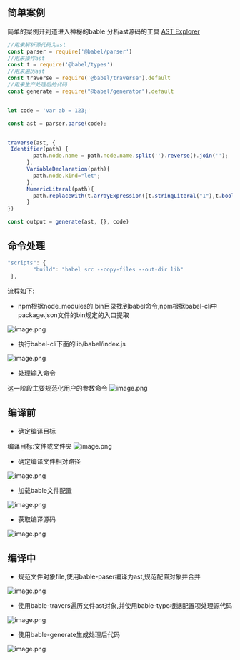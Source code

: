 ## 简单案例
简单的案例开到道进入神秘的bable
分析ast源码的工具 [AST Explorer](https://astexplorer.net/)
```javascript
//用来解析源代码为ast
const parser = require('@babel/parser')
//用来操作ast
const t = require('@babel/types')
//用来遍历ast
const traverse = require('@babel/traverse').default
//用来生产处理后的代码
const generate = require("@babel/generator").default


let code = 'var ab = 123;'

const ast = parser.parse(code);


traverse(ast, {
 Identifier(path) {
        path.node.name = path.node.name.split('').reverse().join('');
      },
      VariableDeclaration(path){
      	path.node.kind="let";
      },
      NumericLiteral(path){
        path.replaceWith(t.arrayExpression([t.stringLiteral("1"),t.booleanLiteral(false),t.nullLiteral(),t.objectExpression([t.objectProperty(t.stringLiteral("name"), t.stringLiteral("123"))])]))
      }
})

const output = generate(ast, {}, code)
```
## 命令处理
```javascript
"scripts": {
        "build": "babel src --copy-files --out-dir lib"
 },
```


流程如下:

- npm根据node_modules的.bin目录找到babel命令,npm根据babel-cli中package.json文件的bin规定的入口提取

![image.png](https://cdn.nlark.com/yuque/0/2021/png/309803/1611203702409-232fbcb8-fc2d-4f36-aa4a-2bc492d9fa43.png#align=left&display=inline&height=918&margin=%5Bobject%20Object%5D&name=image.png&originHeight=1836&originWidth=2916&size=1295097&status=done&style=none&width=1458)

- 执行babel-cli下面的lib/babel/index.js

![image.png](https://cdn.nlark.com/yuque/0/2021/png/309803/1611203681533-a42804c7-1fd4-41b0-8834-5450db35091c.png#align=left&display=inline&height=918&margin=%5Bobject%20Object%5D&name=image.png&originHeight=1836&originWidth=2916&size=1286406&status=done&style=none&width=1458)

- 处理输入命令

这一阶段主要规范化用户的参数命令
![image.png](https://cdn.nlark.com/yuque/0/2021/png/309803/1611203658092-95233995-9e62-4ea7-9263-65179386e204.png#align=left&display=inline&height=918&margin=%5Bobject%20Object%5D&name=image.png&originHeight=1836&originWidth=2916&size=1283461&status=done&style=none&width=1458)
## 编译前

- 确定编译目标

编译目标:文件或文件夹
![image.png](https://cdn.nlark.com/yuque/0/2021/png/309803/1611200415523-d6d6a2e8-1d96-4a18-a7ea-b38c3061eaef.png#align=left&display=inline&height=233&margin=%5Bobject%20Object%5D&name=image.png&originHeight=466&originWidth=1142&size=120937&status=done&style=none&width=571)


- 确定编译文件相对路径

![image.png](https://cdn.nlark.com/yuque/0/2021/png/309803/1611203639804-46d18bb1-5064-4495-a381-34592cb5cf13.png#align=left&display=inline&height=918&margin=%5Bobject%20Object%5D&name=image.png&originHeight=1836&originWidth=2916&size=1537103&status=done&style=none&width=1458)


- 加载bable文件配置

![image.png](https://cdn.nlark.com/yuque/0/2021/png/309803/1611203571314-9afc3b26-8054-4ba2-a94d-164656ffe2b4.png#align=left&display=inline&height=918&margin=%5Bobject%20Object%5D&name=image.png&originHeight=1836&originWidth=2916&size=1506492&status=done&style=none&width=1458)

- 获取编译源码

![image.png](https://cdn.nlark.com/yuque/0/2021/png/309803/1611203553936-495da06b-8ac9-4987-a392-b18087b92959.png#align=left&display=inline&height=918&margin=%5Bobject%20Object%5D&name=image.png&originHeight=1836&originWidth=2916&size=1505822&status=done&style=none&width=1458)
## 编译中

- 规范文件对象file,使用bable-paser编译为ast,规范配置对象并合并

![image.png](https://cdn.nlark.com/yuque/0/2021/png/309803/1611203524182-72525273-8007-4ead-9f11-9385cf91198d.png#align=left&display=inline&height=918&margin=%5Bobject%20Object%5D&name=image.png&originHeight=1836&originWidth=2916&size=1466748&status=done&style=none&width=1458)

- 使用bable-travers遍历文件ast对象,并使用bable-type根据配置项处理源代码



![image.png](https://cdn.nlark.com/yuque/0/2021/png/309803/1611203383973-0ba4023e-fd74-46e6-ab8a-a0ffeae1b7d8.png#align=left&display=inline&height=918&margin=%5Bobject%20Object%5D&name=image.png&originHeight=1836&originWidth=2916&size=1444000&status=done&style=none&width=1458)

- 使用bable-generate生成处理后代码

![image.png](https://cdn.nlark.com/yuque/0/2021/png/309803/1611203492045-efe1545c-93c4-4e80-b980-199de2b290a2.png#align=left&display=inline&height=918&margin=%5Bobject%20Object%5D&name=image.png&originHeight=1836&originWidth=2916&size=1397490&status=done&style=none&width=1458)

